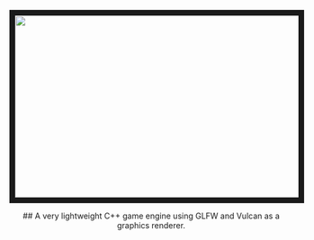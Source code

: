 <p align="center">
<img src="https://github.com/user-attachments/assets/bdf259d9-bfe2-484f-95ec-5bf0d859a17d" width="576" height="324" border="10"/>
</p>
<p align ="center">
## A very lightweight C++ game engine using GLFW and Vulcan as a graphics renderer.
</p>

